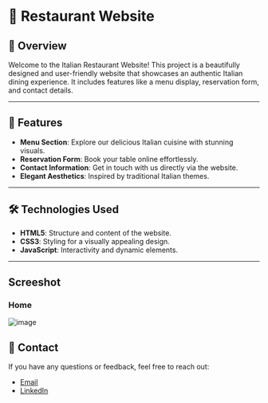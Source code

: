 # 🍝 Restaurant Website

## 📖 Overview
Welcome to the Italian Restaurant Website! This project is a beautifully designed and user-friendly website that showcases an authentic Italian dining experience. It includes features like a menu display, reservation form, and contact details.

---

## 🚀 Features
- **Menu Section**: Explore our delicious Italian cuisine with stunning visuals.
- **Reservation Form**: Book your table online effortlessly.
- **Contact Information**: Get in touch with us directly via the website.
- **Elegant Aesthetics**: Inspired by traditional Italian themes.

---

## 🛠️ Technologies Used
- **HTML5**: Structure and content of the website.
- **CSS3**: Styling for a visually appealing design.
- **JavaScript**: Interactivity and dynamic elements.

---
## Screeshot
### Home
![image](https://github.com/user-attachments/assets/43a69838-9839-4787-a6fa-c6f17a0bdb1f)

## 📧 Contact
If you have any questions or feedback, feel free to reach out:  
- [Email](Shaikahmad.2@outlook.com)
- [LinkedIn](www.linkedin.com/in/shaikahmad)
